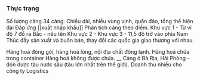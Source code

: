 ### Thực trạng
Số lượng cảng 34 cảng. Chiều dài, nhiều vùng vịnh, quần đảo, tổng thể hiện đại
Đáp ứng [[xuất nhập khẩu]] 
Phân tích cảng theo điểm.
Khu vực 1 - Từ vĩ độ 7 đổ ra Bắc - nêu tên
Khu vực 2 - 
Khu vực 3 - 11,5 độ trở vào phía Nam
Thúc đẩy sản xuất và buôn bán, thay đổi các quốc gia giao thương với nhau.

Hàng hoá đóng gói, hàng hoá lỏng, nội địa chất đông lạnh.
Hàng hoá chứa trong container
Hàng hoá không được chứa.
__
Cảng ở Bà Rịa, Hải Phòng - đón được tàu nước sâu (tàu lớn nhất trên thế giới). Doanh thu nhiều cho công ty Logistics
